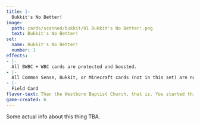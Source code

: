 ```yaml
---
title: |-
  Bukkit's No Better!
image: 
  path: cards/scanned/bukkit/01 Bukkit's No Better!.png
  text: Bukkit's No Better!
set:
  name: Bukkit's No Better!
  number: 1
effects: 
- |-
  All BWBC + WBC cards are protected and boosted.
- |-
  All Common Sense, Bukkit, or Minecraft cards (not in this set) are nullified.
- |-
  Field Card
flavor-text: Than the Westboro Baptist Church, that is. You started this train wreck, let's follow it through.
game-created: 6
---
```

Some actual info about this thing TBA.
